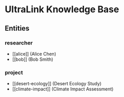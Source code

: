 # UltraLink Knowledge Base

## Entities

### researcher

- [[alice]] (Alice Chen)
- [[bob]] (Bob Smith)

### project

- [[desert-ecology]] (Desert Ecology Study)
- [[climate-impact]] (Climate Impact Assessment)

